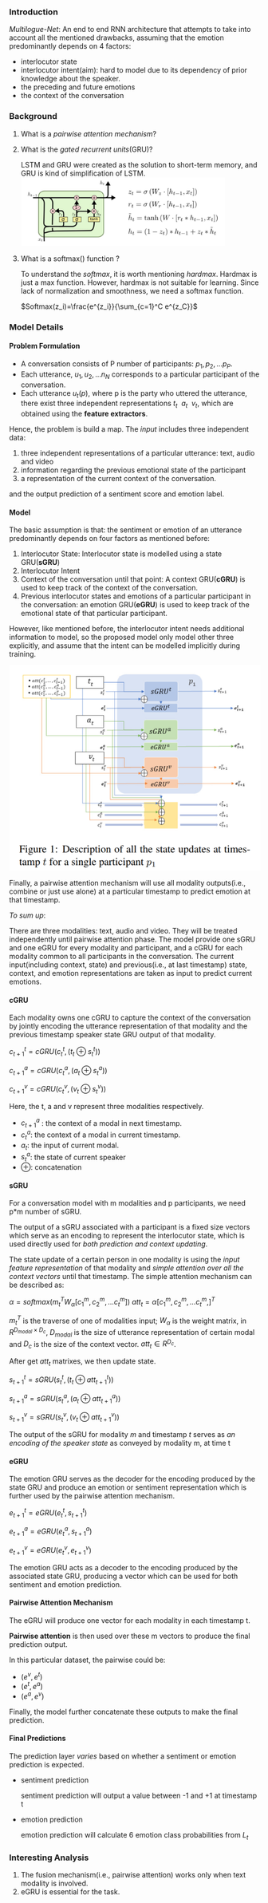 ### Introduction

*Multilogue-Net*: An end to end RNN architecture that attempts to take into account all the mentioned drawbacks, assuming that the emotion predominantly depends on 4 factors:

- interlocutor state
- interlocutor intent(aim): hard to model due to its dependency of prior knowledge about the speaker.
- the preceding and future emotions
- the context of the conversation

### Background

1. What is a *pairwise attention mechanism*?

2. What is the *gated recurrent units*(GRU)?

   LSTM and GRU were created as the solution to short-term memory, and GRU is kind of simplification of LSTM.
   <img src="imgs\GRU.png" alt="image-20220424204846401" style="zoom:40%;" />

3. What is a softmax() function ?

   To understand the *softmax*, it is worth mentioning *hardmax*. Hardmax is just a max function. However, hardmax is not suitable for learning. Since lack of normalization and smoothness, we need a softmax function.

   $Softmax(z_i)=\frac{e^{z_i}}{\sum_{c=1}^C e^{z_C}}$

### Model Details

#### Problem Formulation

- A conversation consists of P number of participants: $p_1,p_2,...p_P$.
- Each utterance, $u_1,u_2,...n_N$ corresponds to a particular participant of the conversation.
- Each utterance $u_t(p)$, where p is the party who uttered the utterance, there exist three independent representations $t_t\ \ a_t \ \ v_t$,  which are obtained using the **feature extractors**.

Hence, the problem is build a map. The *input* includes three independent data:

1. three independent representations of a particular utterance: text, audio and video
2. information regarding the previous emotional state of the participant
3. a representation of the current context of the conversation.

and the output prediction of a sentiment score and emotion label.

#### Model

The basic assumption is that: the sentiment or emotion of an utterance predominantly depends on four factors as mentioned before:

1. Interlocutor State:  Interlocutor state is modelled using a state GRU(**sGRU**)
2. Interlocutor Intent
3. Context of the conversation until that point: A context GRU(**cGRU**) is used to keep track of the context of the conversation.
4. Previous interlocutor states and emotions of a particular participant in the conversation: an emotion GRU(**eGRU**) is used to keep track of the emotional state of that particular participant.

However, like mentioned before, the interlocutor intent needs additional information to model, so the proposed model only model other three explicitly, and assume that the intent can be modelled implicitly during training.

![image-20220424202424313](imgs\Multilogue.png)

Finally, a pairwise attention mechanism will use all modality outputs(i.e., combine or just use alone) at a particular timestamp to predict emotion at that timestamp.

*To sum up*:

There are three modalities: text, audio and video. They will be treated independently until pairwise attention phase.
The model provide one sGRU and one eGRU for every modality and participant, and a cGRU for each modality common to all participants in the conversation.
The current input(including context, state) and previous(i.e., at last timestamp) state, context, and emotion representations are taken as input to predict current emotions.

#### cGRU

Each modality owns one cGRU to capture the context of the conversation by jointly encoding the utterance representation of that modality and the previous timestamp speaker state GRU output of that modality.

$c_{t+1}^t=cGRU(c_t^t,(t_t\oplus s_t^t))$

$c_{t+1}^a=cGRU(c_t^a,(a_t\oplus s_t^a))$

$c_{t+1}^v=cGRU(c_t^v,(v_t\oplus s_t^v))$

Here, the t, a and v represent three modalities respectively.

- $c_{t+1}^a$ : the context of a modal in next timestamp.
- $c_t^a$: the context of a modal in current timestamp.
- $a_t$: the input of current modal.
- $s_t^a$: the state of current speaker
- $\oplus$: concatenation

#### sGRU

For a conversation model with m modalities and p participants, we need p*m number of sGRU.

The output of a sGRU associated with a participant is a fixed size vectors which serve as an encoding to represent the interlocutor state, which is used directly used for *both prediction and context updating*.

The state update of a certain person in one modality is using the *input feature representation* of that modality and *simple attention over all the context vectors* until that timestamp. The simple attention mechanism can be described as:

$\alpha = softmax(m_t^T W_\alpha [c_1^m,c_2^m,...c_t^m])$
$att_t = \alpha [c_1^m,c_2^m,...c_t^m,]^T$

$m_t^T$ is the traverse of one of modalities input; 
$W_\alpha$ is the weight matrix, in $R^{D_{modal}\times D_c}$, $D_{modal}$ is the size of utterance representation of certain modal and $D_c$ is the size of the context vector.
$att_t\in R^{D_c}$.

After get $att_t$ matrixes, we then update state.

$s_{t+1}^t=sGRU(s_t^t,(t_t\oplus att_{t+1}^t))$

$s_{t+1}^a=sGRU(s_t^a,(a_t\oplus att_{t+1}^a))$

$s_{t+1}^v=sGRU(s_t^v,(v_t\oplus att_{t+1}^v))$

The output of the sGRU for modality *m* and timestamp *t* serves as *an encoding of the speaker state*
as conveyed by modality m, at time t  

#### eGRU

The emotion GRU serves as the decoder for the encoding produced by the state GRU and produce an emotion or sentiment representation which is further used by the pairwise attention mechanism.

$e_{t+1}^t=eGRU(e_t^t,s_{t+1}^t)$

$e_{t+1}^a=eGRU(e_t^a,s_{t+1}^a)$

$e_{t+1}^v=eGRU(e_t^v,e_{t+1}^v)$

The emotion GRU acts as a decoder to the encoding produced by the associated state GRU, producing a vector which can be used for both sentiment and emotion prediction.

#### Pairwise Attention Mechanism

The eGRU will produce one vector for each modality in each timestamp t.

**Pairwise attention** is then used over these m vectors to produce the final prediction output.   

In this particular dataset, the pairwise could be:

- $(e^v,e^t)$
- $(e^t,e^a)$
- $(e^a,e^v)$

Finally, the model further concatenate these outputs to make the final prediction.

#### Final Predictions

The prediction layer *varies* based on whether a sentiment or emotion prediction is expected.  

- sentiment prediction

  sentiment prediction will output a value between -1 and +1 at timestamp t

- emotion prediction

  emotion prediction will calculate 6 emotion class probabilities from $L_t$

### Interesting Analysis

1. The fusion mechanism(i.e., pairwise attention) works only when text modality is involved.
2. eGRU is essential for the task.

